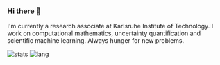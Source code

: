 ### Hi there 👋

I'm currently a research associate at Karlsruhe Institute of Technology.
I work on computational mathematics, uncertainty quantification and scientific machine learning.
Always hunger for new problems.

![stats](https://github-readme-stats.vercel.app/api?username=vavrines)
![lang](https://github-readme-stats.vercel.app/api/top-langs/?username=vavrines&layout=compact)

<!---
- 📫 https://xiaotianbai.com

![stats](https://github-readme-stats.vercel.app/api?username=vavrines&show_icons=true&hide_border=true)-->
